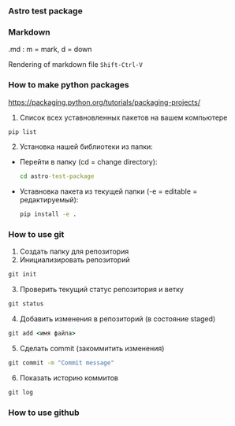 ### Astro test package

### Markdown
.md : m = mark, d = down

Rendering of markdown file `Shift-Ctrl-V`

### How to make python packages
https://packaging.python.org/tutorials/packaging-projects/

1. Список всех уставновленных пакетов на вашем компьютере
```cmd
pip list
```

2. Установка нашей библиотеки из папки:
  - Перейти в папку (cd = change directory):
    ```cmd
    cd astro-test-package
    ```
  - Уставновка пакета из текущей папки (-e = editable = редактируемый):
    ```cmd
    pip install -e .
    ```

### How to use git

1. Создать папку для репозитория
2. Инициализировать репозиторий
```cmd
git init
```
3. Проверить текущий статус репозитория и ветку
```cmd
git status
```
4. Добавить изменения в репозиторий (в состояние staged)
```cmd
git add <имя файла>
```
5. Сделать commit (закоммитить изменения)
```cmd
git commit -m "Commit message"
```
6. Показать историю коммитов
```cmd
git log
```




### How to use github
